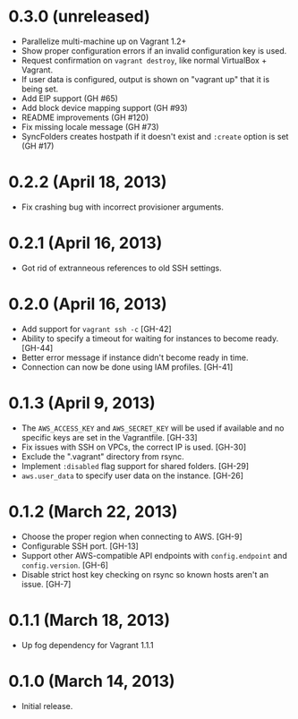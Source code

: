 # 0.3.0 (unreleased)

* Parallelize multi-machine up on Vagrant 1.2+
* Show proper configuration errors if an invalid configuration key
  is used.
* Request confirmation on `vagrant destroy`, like normal VirtualBox + Vagrant.
* If user data is configured, output is shown on "vagrant up" that
  it is being set.
* Add EIP support (GH #65)
* Add block device mapping support (GH #93)
* README improvements (GH #120)
* Fix missing locale message (GH #73)
* SyncFolders creates hostpath if it doesn't exist and `:create` option is set (GH #17)

# 0.2.2 (April 18, 2013)

* Fix crashing bug with incorrect provisioner arguments.

# 0.2.1 (April 16, 2013)

* Got rid of extranneous references to old SSH settings.

# 0.2.0 (April 16, 2013)

* Add support for `vagrant ssh -c` [GH-42]
* Ability to specify a timeout for waiting for instances to become ready. [GH-44]
* Better error message if instance didn't become ready in time.
* Connection can now be done using IAM profiles. [GH-41]

# 0.1.3 (April 9, 2013)

* The `AWS_ACCESS_KEY` and `AWS_SECRET_KEY` will be used if available
  and no specific keys are set in the Vagrantfile. [GH-33]
* Fix issues with SSH on VPCs, the correct IP is used. [GH-30]
* Exclude the ".vagrant" directory from rsync.
* Implement `:disabled` flag support for shared folders. [GH-29]
* `aws.user_data` to specify user data on the instance. [GH-26]

# 0.1.2 (March 22, 2013)

* Choose the proper region when connecting to AWS. [GH-9]
* Configurable SSH port. [GH-13]
* Support other AWS-compatible API endpoints with `config.endpoint`
  and `config.version`. [GH-6]
* Disable strict host key checking on rsync so known hosts aren't an issue. [GH-7]

# 0.1.1 (March 18, 2013)

* Up fog dependency for Vagrant 1.1.1

# 0.1.0 (March 14, 2013)

* Initial release.
